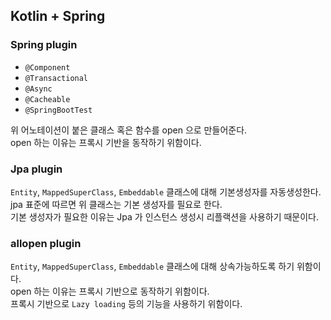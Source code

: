 ## Kotlin + Spring


### Spring plugin
- `@Component`
- `@Transactional`
- `@Async`
- `@Cacheable`
- `@SpringBootTest`

위 어노테이션이 붙은 클래스 혹은 함수를 open 으로 만들어준다.<br/>
open 하는 이유는 프록시 기반을 동작하기 위함이다.<br/>

### Jpa plugin
`Entity`, `MappedSuperClass`, `Embeddable` 클래스에 대해 기본생성자를 자동생성한다.<br/>
jpa 표준에 따르면 위 클래스는 기본 생성자를 필요로 한다.<br/>
기본 생성자가 필요한 이유는 Jpa 가 인스턴스 생성시 리플랙션을 사용하기 때문이다.<br/>


### allopen plugin
`Entity`, `MappedSuperClass`, `Embeddable` 클래스에 대해 상속가능하도록 하기 위함이다.<br/>
open 하는 이유는 프록시 기반으로 동작하기 위함이다.<br/>
프록시 기반으로 `Lazy loading` 등의 기능을 사용하기 위함이다.<br/>

